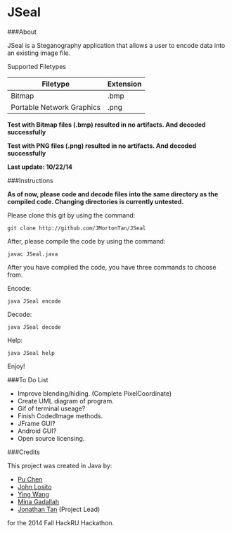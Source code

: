 JSeal
====================

###About

JSeal is a Steganography application that allows a user to encode data into an existing image file.

Supported Filetypes

| Filetype                   | Extension     | 
| -------------------------- | ------------- |
| Bitmap                     | .bmp          |
| Portable Network Graphics  | .png          |

**Test with Bitmap files (.bmp) resulted in no artifacts. And decoded successfully**

**Test with PNG files (.png) resulted in no artifacts. And decoded successfully**

**Last update: 10/22/14**

###Instructions

**As of now, please code and decode files into the same directory as the compiled code.  Changing directories is currently untested.**

Please clone this git by using the command:

    git clone http://github.com/JMortonTan/JSeal

After, please compile the code by using the command:

    javac JSeal.java
    
After you have compiled the code, you have three commands to choose from.

Encode:

    java JSeal encode
    
Decode:

    java JSeal decode

Help:

    java JSeal help
    

Enjoy!

###To Do List
- Improve blending/hiding. (Complete PixelCoordinate)
- Create UML diagram of program.
- Gif of terminal useage?
- Finish CodedImage methods.
- JFrame GUI?
- Android GUI?
- Open source licensing.

###Credits

This project was created in Java by:
- [Pu Chen](https://github.com/PuChen7)
- [John Losito](https://github.com/Squidlo)
- [Ying Wang](https://github.com/emily2014)
- [Mina Gadallah](https://github.com/monmon-2007)
- [Jonathan Tan](http://jmortontan.github.io) (Project Lead)

for the 2014 Fall HackRU Hackathon.
